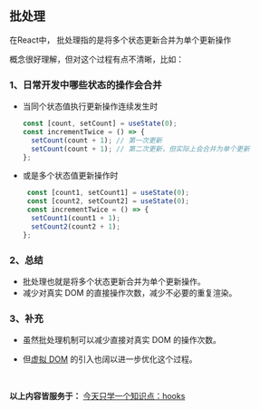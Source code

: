 ## 批处理
在React中， 批处理指的是将多个状态更新合并为单个更新操作

概念很好理解，但对这个过程有点不清晰，比如：

### 1、日常开发中哪些状态的操作会合并
* 当同个状态值执行更新操作连续发生时
  ```javaScript
  const [count, setCount] = useState(0);
  const incrementTwice = () => {
    setCount(count + 1); // 第一次更新
    setCount(count + 1); // 第二次更新，但实际上会合并为单个更新
  };
  ```
 * 或是多个状态值更新操作时
    ```javaScript
     const [count1, setCount1] = useState(0);
     const [count2, setCount2] = useState(0);
     const incrementTwice = () => {
      setCount1(count1 + 1);
      setCount2(count2 + 1);
    };
    ```


### 2、总结

* 批处理也就是将多个状态更新合并为单个更新操作。
* 减少对真实 DOM 的直接操作次数，减少不必要的重复渲染。


### 3、补充

* 虽然批处理机制可以减少直接对真实 DOM 的操作次数。

* 但[虚拟 DOM](https://github.com/yang1212/collection-about/issues/68) 的引入也阔以进一步优化这个过程。



<br/>

**以上内容皆服务于：** [今天只学一个知识点：hooks](https://github.com/yang1212/collection-about/issues/59) 